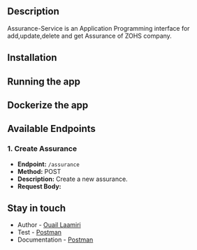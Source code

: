 ## Description

Assurance-Service is an Application Programming interface for add,update,delete and get Assurance of ZOHS company.
## Installation

## Running the app

## Dockerize the app





## Available Endpoints

### 1. Create Assurance

- **Endpoint:** `/assurance`
- **Method:** POST
- **Description:** Create a new assurance.
- **Request Body:**





## Stay in touch
- Author - [Ouail Laamiri](https://www.linkedin.com/in/ouaillaamiri/)
- Test - [Postman]()
- Documentation - [Postman]()